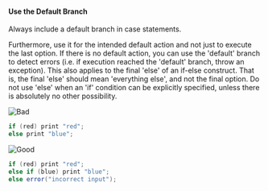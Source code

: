 <link rel="stylesheet" href="{{baseUrl}}/css/textbook.css">

<div class="website-content">

<div id="title">

#### Use the Default Branch

</div>

<div id="body">

Always include a default branch in case statements.

Furthermore, use it for the intended default action and not just to execute the last option. If there is no default action, you can use the 'default' branch to detect errors (i.e. if execution reached the 'default' branch, throw an exception). This also applies to the final 'else' of an if-else construct. That is, the final 'else' should mean 'everything else', and not the final option. Do not use 'else' when an 'if' condition can be explicitly specified, unless there is absolutely no other possibility.

<tip-box>

![][Bad]
```java
if (red) print "red";
else print "blue";
```
![][Good]
```java
if (red) print "red";
else if (blue) print "blue";
else error("incorrect input");
```

</tip-box>

[Bad]: ../../../images/Bad.png "Bad"
[Good]: ../../../images/Good.png "Good"

</div>

</div>

